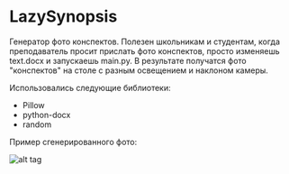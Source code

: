 # LazySynopsis
Генератор фото конспектов. 
Полезен школьникам и студентам, когда преподаватель просит прислать фото конспектов, просто изменяешь text.docx и запускаешь main.py. 
В результате получатся фото "конспектов" на столе с разным освещением и наклоном камеры. 

Использовались следующие библиотеки:
- Pillow 
- python-docx
- random

Пример сгенерированного фото:

![alt tag](https://i.ibb.co/WV5qW9M/1.png"1")​
